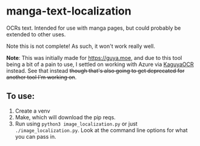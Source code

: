 # manga-text-localization

OCRs text.  Intended for use with manga pages, but could probably be extended to other uses.

Note this is not complete!  As such, it won't work really well.

**Note**: This was initially made for <https://guya.moe>, and due to this tool being a bit of a pain to use, I settled on working with Azure via [KaguyaOCR](https://github.com/Pyreko/KaguyaOCR) instead.  See that instead ~~though that's also going to get deprecated for another tool I'm working on~~.

## To use:

1.  Create a venv
2.  Make, which will download the pip reqs.
3.  Run using ``python3 image_localization.py`` or just ``./image_localization.py``.  Look at the command line options for what you can pass in. 
